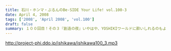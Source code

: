 ```yaml
---
title: 石川・ホンマ・ぶるんのBe-SIDE Your Life! vol.100-3
date: April 4, 2008
tags: ['2008', 'April 2008', 'vol.100']
draft: false
summary: １００回目！その３『創造の夜』いやはや、YOSHIKIワールドに酔いしれるのもよいですが、「平田商店Tシャツ」制作も進行中！③年目突入のビーサイもよろしくお願いしますね！そうそう・・・i-Tunesのバナーもクリックしてね！推薦してくださるappleさんには感謝です。NAMAE
---
```


http://project-phi.ddo.jp/ishikawa/ishikawa100_3.mp3